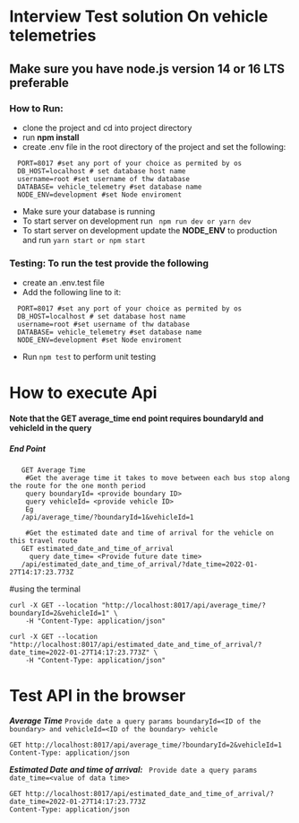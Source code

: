 # Interview Test solution On vehicle telemetries

## Make sure you have node.js version 14 or 16 LTS preferable


### How to Run:


- clone the project and cd into project directory
- run **npm install**
- create .env file in the root directory of the project and set the following:

```dotenv
  PORT=8017 #set any port of your choice as permited by os
  DB_HOST=localhost # set database host name
  username=root #set username of thw database
  DATABASE= vehicle_telemetry #set database name
  NODE_ENV=development #set Node enviroment
```
- Make sure your database is running
- To start server on development run ``` npm run dev or yarn dev```
- To start server on development update the **NODE_ENV** to production and run ```yarn start or npm start```

### Testing: To run the test provide the following
- create an .env.test file 
- Add the following line to it:
```dotenv
  PORT=8017 #set any port of your choice as permited by os
  DB_HOST=localhost # set database host name
  username=root #set username of thw database
  DATABASE= vehicle_telemetry #set database name
  NODE_ENV=development #set Node enviroment
```
- Run `npm test` to perform unit testing

# How to execute Api

#### Note that the GET average_time end point requires boundaryId and vehicleId in the query

##### End Point
 ``` 
    GET Average Time
     #Get the average time it takes to move between each bus stop along the route for the one month period
     query boundaryId= <provide boundary ID> 
     query vehicleId= <provide vehicle ID>
     Eg
    /api/average_time/?boundaryId=1&vehicleId=1
   
     #Get the estimated date and time of arrival for the vehicle on this travel route
    GET estimated_date_and_time_of_arrival
      query date_time= <Provide future date time>
    /api/estimated_date_and_time_of_arrival/?date_time=2022-01-27T14:17:23.773Z
 ```
#using the terminal

```
curl -X GET --location "http://localhost:8017/api/average_time/?boundaryId=2&vehicleId=1" \
    -H "Content-Type: application/json"
```

```
curl -X GET --location "http://localhost:8017/api/estimated_date_and_time_of_arrival/?date_time=2022-01-27T14:17:23.773Z" \
    -H "Content-Type: application/json"
```

# Test API in the browser 

***Average Time*** ``Provide date a query params boundaryId=<ID of the boundary> and vehicleId=<ID of the boundary> vehicle``
```http request
GET http://localhost:8017/api/average_time/?boundaryId=2&vehicleId=1
Content-Type: application/json
```
***Estimated Date and time of arrival:*** `` Provide date a query params date_time=<value of data time>``
```http request
GET http://localhost:8017/api/estimated_date_and_time_of_arrival/?date_time=2022-01-27T14:17:23.773Z
Content-Type: application/json
```


